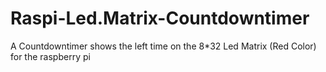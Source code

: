 # Raspi-Led.Matrix-Countdowntimer
A Countdowntimer shows the left time on the 8*32 Led Matrix (Red Color) for the raspberry pi
